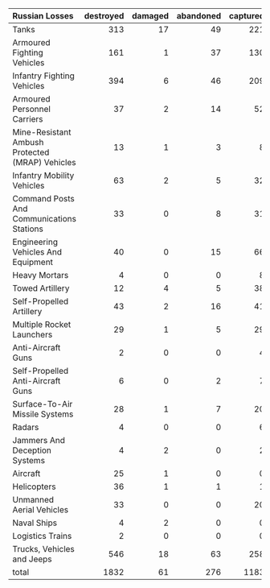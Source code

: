 | Russian Losses                                   |   destroyed |   damaged |   abandoned |   captured |   total |
|:-------------------------------------------------|------------:|----------:|------------:|-----------:|--------:|
| Tanks                                            |         313 |        17 |          49 |        221 |     600 |
| Armoured Fighting Vehicles                       |         161 |         1 |          37 |        130 |     329 |
| Infantry Fighting Vehicles                       |         394 |         6 |          46 |        209 |     655 |
| Armoured Personnel Carriers                      |          37 |         2 |          14 |         52 |     105 |
| Mine-Resistant Ambush Protected  (MRAP) Vehicles |          13 |         1 |           3 |          8 |      25 |
| Infantry Mobility Vehicles                       |          63 |         2 |           5 |         32 |     102 |
| Command Posts And Communications Stations        |          33 |         0 |           8 |         31 |      72 |
| Engineering Vehicles And Equipment               |          40 |         0 |          15 |         66 |     121 |
| Heavy Mortars                                    |           4 |         0 |           0 |          8 |      12 |
| Towed Artillery                                  |          12 |         4 |           5 |         38 |      59 |
| Self-Propelled Artillery                         |          43 |         2 |          16 |         41 |     102 |
| Multiple Rocket Launchers                        |          29 |         1 |           5 |         29 |      64 |
| Anti-Aircraft Guns                               |           2 |         0 |           0 |          4 |       6 |
| Self-Propelled Anti-Aircraft Guns                |           6 |         0 |           2 |          7 |      15 |
| Surface-To-Air Missile Systems                   |          28 |         1 |           7 |         20 |      56 |
| Radars                                           |           4 |         0 |           0 |          6 |      10 |
| Jammers And Deception Systems                    |           4 |         2 |           0 |          2 |       8 |
| Aircraft                                         |          25 |         1 |           0 |          0 |      26 |
| Helicopters                                      |          36 |         1 |           1 |          1 |      39 |
| Unmanned Aerial Vehicles                         |          33 |         0 |           0 |         20 |      53 |
| Naval Ships                                      |           4 |         2 |           0 |          0 |       6 |
| Logistics Trains                                 |           2 |         0 |           0 |          0 |       2 |
| Trucks, Vehicles and Jeeps                       |         546 |        18 |          63 |        258 |     885 |
| total                                            |        1832 |        61 |         276 |       1183 |    3352 |